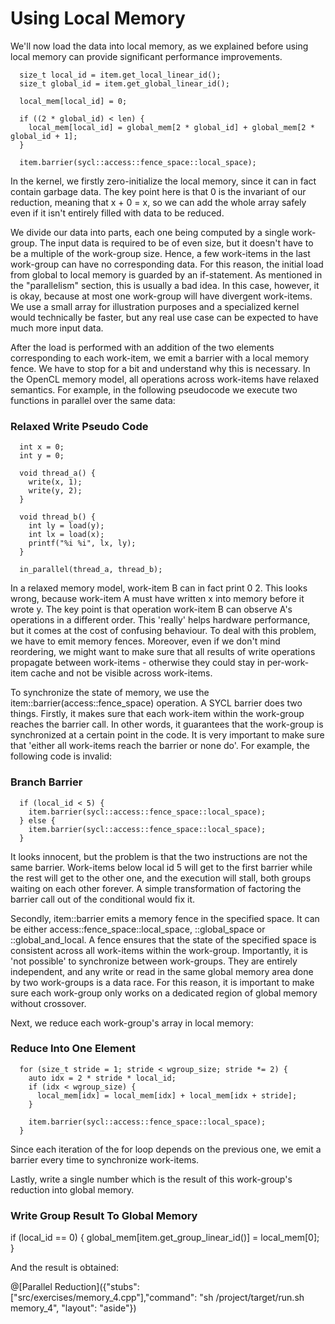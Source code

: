 # Using Local Memory

We'll now load the data into local memory, as we explained before using local memory can provide significant performance improvements.

```
  size_t local_id = item.get_local_linear_id();
  size_t global_id = item.get_global_linear_id();

  local_mem[local_id] = 0;

  if ((2 * global_id) < len) {
    local_mem[local_id] = global_mem[2 * global_id] + global_mem[2 * global_id + 1];
  }

  item.barrier(sycl::access::fence_space::local_space);
```

In the kernel, we firstly zero-initialize the local memory, since it can in fact contain garbage data. The key point here is that 0 is the invariant of our reduction, meaning that x + 0 = x, so we can add the whole array safely even if it isn't entirely filled with data to be reduced.

We divide our data into parts, each one being computed by a single work-group. The input data is required to be of even size, but it doesn't have to be a multiple of the work-group size. Hence, a few work-items in the last work-group can have no corresponding data. For this reason, the initial load from global to local memory is guarded by an if-statement. As mentioned in the "parallelism" section, this is usually a bad idea. In this case, however, it is okay, because at most one work-group will have divergent work-items. We use a small array for illustration purposes and a specialized kernel would technically be faster, but any real use case can be expected to have much more input data.

After the load is performed with an addition of the two elements corresponding to each work-item, we emit a barrier with a local memory fence. We have to stop for a bit and understand why this is necessary. In the OpenCL memory model, all operations across work-items have relaxed semantics. For example, in the following pseudocode we execute two functions in parallel over the same data:

### Relaxed Write Pseudo Code

```
  int x = 0;
  int y = 0;

  void thread_a() {
    write(x, 1);
    write(y, 2);
  }

  void thread_b() {
    int ly = load(y);
    int lx = load(x);
    printf("%i %i", lx, ly);
  }

  in_parallel(thread_a, thread_b);
```

In a relaxed memory model, work-item B can in fact print 0 2. This looks wrong, because work-item A must have written x into memory before it wrote y. The key point is that operation work-item B can observe A's operations in a different order. This 'really' helps hardware performance, but it comes at the cost of confusing behaviour. To deal with this problem, we have to emit memory fences. Moreover, even if we don't mind reordering, we might want to make sure that all results of write operations propagate between work-items - otherwise they could stay in per-work-item cache and not be visible across work-items.

To synchronize the state of memory, we use the item::barrier(access::fence_space) operation. A SYCL barrier does two things. Firstly, it makes sure that each work-item within the work-group reaches the barrier call. In other words, it guarantees that the work-group is synchronized at a certain point in the code. It is very important to make sure that 'either all work-items reach the barrier or none do'. For example, the following code is invalid:

### Branch Barrier

```
  if (local_id < 5) {
    item.barrier(sycl::access::fence_space::local_space);
  } else {
    item.barrier(sycl::access::fence_space::local_space);
  }
```

It looks innocent, but the problem is that the two instructions are not the same barrier. Work-items below local id 5 will get to the first barrier while the rest will get to the other one, and the execution will stall, both groups waiting on each other forever. A simple transformation of factoring the barrier call out of the conditional would fix it.

Secondly, item::barrier emits a memory fence in the specified space. It can be either access::fence_space::local_space, ::global_space or ::global_and_local. A fence ensures that the state of the specified space is consistent across all work-items within the work-group. Importantly, it is 'not possible' to synchronize between work-groups. They are entirely independent, and any write or read in the same global memory area done by two work-groups is a data race. For this reason, it is important to make sure each work-group only works on a dedicated region of global memory without crossover.

Next, we reduce each work-group's array in local memory:

### Reduce Into One Element

```
  for (size_t stride = 1; stride < wgroup_size; stride *= 2) {
    auto idx = 2 * stride * local_id;
    if (idx < wgroup_size) {
      local_mem[idx] = local_mem[idx] + local_mem[idx + stride];
    }

    item.barrier(sycl::access::fence_space::local_space);
  }
```

Since each iteration of the for loop depends on the previous one, we emit a barrier every time to synchronize work-items.

Lastly, write a single number which is the result of this work-group's reduction into global memory.

### Write Group Result To Global Memory

  if (local_id == 0) {
    global_mem[item.get_group_linear_id()] = local_mem[0];
  }

And the result is obtained:

@[Parallel Reduction]({"stubs": ["src/exercises/memory_4.cpp"],"command": "sh /project/target/run.sh memory_4", "layout": "aside"})